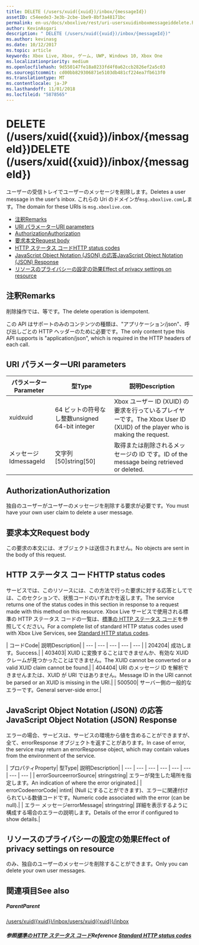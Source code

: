 ```yaml
---
title: DELETE (/users/xuid({xuid})/inbox/{messageId})
assetID: c54eede3-3e3b-2cbe-1be9-8bf3a48171bc
permalink: en-us/docs/xboxlive/rest/uri-usersxuidinboxmessageiddelete.html
author: KevinAsgari
description: " DELETE (/users/xuid({xuid})/inbox/{messageId})"
ms.author: kevinasg
ms.date: 10/12/2017
ms.topic: article
keywords: Xbox Live, Xbox, ゲーム, UWP, Windows 10, Xbox One
ms.localizationpriority: medium
ms.openlocfilehash: 9d550147fe18a0233fd4f0a62ccb2826ef2a5c03
ms.sourcegitcommit: cd00bb829306871e5103db481cf224ea7fb613f0
ms.translationtype: MT
ms.contentlocale: ja-JP
ms.lasthandoff: 11/01/2018
ms.locfileid: "5878565"
---
```

# <a name="delete-usersxuidxuidinboxmessageid"></a><span data-ttu-id="664a2-104">DELETE (/users/xuid({xuid})/inbox/{messageId})</span><span class="sxs-lookup"><span data-stu-id="664a2-104">DELETE (/users/xuid({xuid})/inbox/{messageId})</span></span>
<span data-ttu-id="664a2-105">ユーザーの受信トレイでユーザーのメッセージを削除します。</span><span class="sxs-lookup"><span data-stu-id="664a2-105">Deletes a user message in the user's inbox.</span></span> <span data-ttu-id="664a2-106">これらの Uri のドメインが`msg.xboxlive.com`します。</span><span class="sxs-lookup"><span data-stu-id="664a2-106">The domain for these URIs is `msg.xboxlive.com`.</span></span>
 
  * [<span data-ttu-id="664a2-107">注釈</span><span class="sxs-lookup"><span data-stu-id="664a2-107">Remarks</span></span>](#ID4EV)
  * [<span data-ttu-id="664a2-108">URI パラメーター</span><span class="sxs-lookup"><span data-stu-id="664a2-108">URI parameters</span></span>](#ID4ECB)
  * [<span data-ttu-id="664a2-109">Authorization</span><span class="sxs-lookup"><span data-stu-id="664a2-109">Authorization</span></span>](#ID4EPB)
  * [<span data-ttu-id="664a2-110">要求本文</span><span class="sxs-lookup"><span data-stu-id="664a2-110">Request body</span></span>](#ID4E1B)
  * [<span data-ttu-id="664a2-111">HTTP ステータス コード</span><span class="sxs-lookup"><span data-stu-id="664a2-111">HTTP status codes</span></span>](#ID4EHC)
  * [<span data-ttu-id="664a2-112">JavaScript Object Notation (JSON) の応答</span><span class="sxs-lookup"><span data-stu-id="664a2-112">JavaScript Object Notation (JSON) Response</span></span>](#ID4EAE)
  * [<span data-ttu-id="664a2-113">リソースのプライバシーの設定の効果</span><span class="sxs-lookup"><span data-stu-id="664a2-113">Effect of privacy settings on resource</span></span>](#ID4EYF)
 
<a id="ID4EV"></a>

 
## <a name="remarks"></a><span data-ttu-id="664a2-114">注釈</span><span class="sxs-lookup"><span data-stu-id="664a2-114">Remarks</span></span> 
 
<span data-ttu-id="664a2-115">削除操作では、等です。</span><span class="sxs-lookup"><span data-stu-id="664a2-115">The delete operation is idempotent.</span></span>
 
<span data-ttu-id="664a2-116">この API はサポートのみのコンテンツの種類は、"アプリケーション/json"、呼び出しごとの HTTP ヘッダーのために必要です。</span><span class="sxs-lookup"><span data-stu-id="664a2-116">The only content type this API supports is "application/json", which is required in the HTTP headers of each call.</span></span> 
  
<a id="ID4ECB"></a>

 
## <a name="uri-parameters"></a><span data-ttu-id="664a2-117">URI パラメーター</span><span class="sxs-lookup"><span data-stu-id="664a2-117">URI parameters</span></span> 
 
| <span data-ttu-id="664a2-118">パラメーター</span><span class="sxs-lookup"><span data-stu-id="664a2-118">Parameter</span></span>| <span data-ttu-id="664a2-119">型</span><span class="sxs-lookup"><span data-stu-id="664a2-119">Type</span></span>| <span data-ttu-id="664a2-120">説明</span><span class="sxs-lookup"><span data-stu-id="664a2-120">Description</span></span>| 
| --- | --- | --- | 
| <span data-ttu-id="664a2-121">xuid</span><span class="sxs-lookup"><span data-stu-id="664a2-121">xuid</span></span> | <span data-ttu-id="664a2-122">64 ビットの符号なし整数</span><span class="sxs-lookup"><span data-stu-id="664a2-122">unsigned 64-bit integer</span></span> | <span data-ttu-id="664a2-123">Xbox ユーザー ID (XUID) の要求を行っているプレイヤーです。</span><span class="sxs-lookup"><span data-stu-id="664a2-123">The Xbox User ID (XUID) of the player who is making the request.</span></span> | 
| <span data-ttu-id="664a2-124">メッセージ Id</span><span class="sxs-lookup"><span data-stu-id="664a2-124">messageId</span></span> | <span data-ttu-id="664a2-125">文字列 [50]</span><span class="sxs-lookup"><span data-stu-id="664a2-125">string[50]</span></span> | <span data-ttu-id="664a2-126">取得または削除されるメッセージの ID です。</span><span class="sxs-lookup"><span data-stu-id="664a2-126">ID of the message being retrieved or deleted.</span></span> | 
  
<a id="ID4EPB"></a>

 
## <a name="authorization"></a><span data-ttu-id="664a2-127">Authorization</span><span class="sxs-lookup"><span data-stu-id="664a2-127">Authorization</span></span> 
 
<span data-ttu-id="664a2-128">独自のユーザーがユーザーのメッセージを削除する要求が必要です。</span><span class="sxs-lookup"><span data-stu-id="664a2-128">You must have your own user claim to delete a user message.</span></span>
  
<a id="ID4E1B"></a>

 
## <a name="request-body"></a><span data-ttu-id="664a2-129">要求本文</span><span class="sxs-lookup"><span data-stu-id="664a2-129">Request body</span></span> 
 
<span data-ttu-id="664a2-130">この要求の本文には、オブジェクトは送信されません。</span><span class="sxs-lookup"><span data-stu-id="664a2-130">No objects are sent in the body of this request.</span></span>
  
<a id="ID4EHC"></a>

 
## <a name="http-status-codes"></a><span data-ttu-id="664a2-131">HTTP ステータス コード</span><span class="sxs-lookup"><span data-stu-id="664a2-131">HTTP status codes</span></span> 
 
<span data-ttu-id="664a2-132">サービスでは、このリソースには、この方法で行った要求に対する応答としてでは、このセクションで、状態コードのいずれかを返します。</span><span class="sxs-lookup"><span data-stu-id="664a2-132">The service returns one of the status codes in this section in response to a request made with this method on this resource.</span></span> <span data-ttu-id="664a2-133">Xbox Live サービスで使用される標準の HTTP ステータス コードの一覧は、[標準の HTTP ステータス コード](../../additional/httpstatuscodes.md)を参照してください。</span><span class="sxs-lookup"><span data-stu-id="664a2-133">For a complete list of standard HTTP status codes used with Xbox Live Services, see [Standard HTTP status codes](../../additional/httpstatuscodes.md).</span></span>
 
| <span data-ttu-id="664a2-134">コード</span><span class="sxs-lookup"><span data-stu-id="664a2-134">Code</span></span>| <span data-ttu-id="664a2-135">説明</span><span class="sxs-lookup"><span data-stu-id="664a2-135">Description</span></span>| 
| --- | --- | --- | --- | --- | 
| <span data-ttu-id="664a2-136">204</span><span class="sxs-lookup"><span data-stu-id="664a2-136">204</span></span>| <span data-ttu-id="664a2-137">成功します。</span><span class="sxs-lookup"><span data-stu-id="664a2-137">Success.</span></span>| 
| <span data-ttu-id="664a2-138">403</span><span class="sxs-lookup"><span data-stu-id="664a2-138">403</span></span>| <span data-ttu-id="664a2-139">XUID に変換することはできませんか、有効な XUID クレームが見つかったことはできません。</span><span class="sxs-lookup"><span data-stu-id="664a2-139">The XUID cannot be converted or a valid XUID claim cannot be found.</span></span>| 
| <span data-ttu-id="664a2-140">404</span><span class="sxs-lookup"><span data-stu-id="664a2-140">404</span></span>| <span data-ttu-id="664a2-141">URI のメッセージ ID を解析できませんまたは、XUID が URI ではありません。</span><span class="sxs-lookup"><span data-stu-id="664a2-141">Message ID in the URI cannot be parsed or an XUID is missing in the URI.</span></span>| 
| <span data-ttu-id="664a2-142">500</span><span class="sxs-lookup"><span data-stu-id="664a2-142">500</span></span>| <span data-ttu-id="664a2-143">サーバー側の一般的なエラーです。</span><span class="sxs-lookup"><span data-stu-id="664a2-143">General server-side error.</span></span>| 
  
<a id="ID4EAE"></a>

 
## <a name="javascript-object-notation-json-response"></a><span data-ttu-id="664a2-144">JavaScript Object Notation (JSON) の応答</span><span class="sxs-lookup"><span data-stu-id="664a2-144">JavaScript Object Notation (JSON) Response</span></span> 
 
<span data-ttu-id="664a2-145">エラーの場合、サービスは、サービスの環境から値を含めることができますが、全て、errorResponse オブジェクトを返すことがあります。</span><span class="sxs-lookup"><span data-stu-id="664a2-145">In case of error, the service may return an errorResponse object, which may contain values from the environment of the service.</span></span>
 
| <span data-ttu-id="664a2-146">プロパティ</span><span class="sxs-lookup"><span data-stu-id="664a2-146">Property</span></span>| <span data-ttu-id="664a2-147">型</span><span class="sxs-lookup"><span data-stu-id="664a2-147">Type</span></span>| <span data-ttu-id="664a2-148">説明</span><span class="sxs-lookup"><span data-stu-id="664a2-148">Description</span></span>| 
| --- | --- | --- | --- | --- | --- | --- | --- | 
| <span data-ttu-id="664a2-149">errorSource</span><span class="sxs-lookup"><span data-stu-id="664a2-149">errorSource</span></span>| <span data-ttu-id="664a2-150">string</span><span class="sxs-lookup"><span data-stu-id="664a2-150">string</span></span>| <span data-ttu-id="664a2-151">エラーが発生した場所を指定します。</span><span class="sxs-lookup"><span data-stu-id="664a2-151">An indication of where the error originated.</span></span>| 
| <span data-ttu-id="664a2-152">errorCode</span><span class="sxs-lookup"><span data-stu-id="664a2-152">errorCode</span></span>| <span data-ttu-id="664a2-153">int</span><span class="sxs-lookup"><span data-stu-id="664a2-153">int</span></span>| <span data-ttu-id="664a2-154">(Null にすることができます)、エラーに関連付けられている数値コードです。</span><span class="sxs-lookup"><span data-stu-id="664a2-154">Numeric code associated with the error (can be null).</span></span>| 
| <span data-ttu-id="664a2-155">エラー メッセージ</span><span class="sxs-lookup"><span data-stu-id="664a2-155">errorMessage</span></span>| <span data-ttu-id="664a2-156">string</span><span class="sxs-lookup"><span data-stu-id="664a2-156">string</span></span>| <span data-ttu-id="664a2-157">詳細を表示するように構成する場合のエラーの説明します。</span><span class="sxs-lookup"><span data-stu-id="664a2-157">Details of the error if configured to show details.</span></span>| 
  
<a id="ID4EYF"></a>

 
## <a name="effect-of-privacy-settings-on-resource"></a><span data-ttu-id="664a2-158">リソースのプライバシーの設定の効果</span><span class="sxs-lookup"><span data-stu-id="664a2-158">Effect of privacy settings on resource</span></span> 
 
<span data-ttu-id="664a2-159">のみ、独自のユーザーのメッセージを削除することができます。</span><span class="sxs-lookup"><span data-stu-id="664a2-159">Only you can delete your own user messages.</span></span> 
  
<a id="ID4EDG"></a>

 
## <a name="see-also"></a><span data-ttu-id="664a2-160">関連項目</span><span class="sxs-lookup"><span data-stu-id="664a2-160">See also</span></span>
 
<a id="ID4EFG"></a>

 
##### <a name="parent"></a><span data-ttu-id="664a2-161">Parent</span><span class="sxs-lookup"><span data-stu-id="664a2-161">Parent</span></span>  

[<span data-ttu-id="664a2-162">/users/xuid({xuid})/inbox</span><span class="sxs-lookup"><span data-stu-id="664a2-162">/users/xuid({xuid})/inbox</span></span>](uri-usersxuidinbox.md)

  
<a id="ID4ETG"></a>

 
##### <a name="reference--standard-http-status-codesadditionalhttpstatuscodesmd"></a><span data-ttu-id="664a2-163">参照[標準の HTTP ステータス コード](../../additional/httpstatuscodes.md)</span><span class="sxs-lookup"><span data-stu-id="664a2-163">Reference  [Standard HTTP status codes](../../additional/httpstatuscodes.md)</span></span>

   